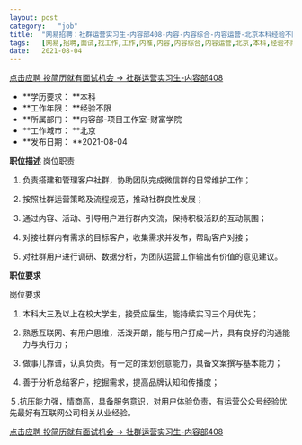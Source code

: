 ```yaml
---
layout:	post
category:	"job"
title:	"网易招聘：社群运营实习生-内容部408-内容-内容综合-内容运营-北京本科经验不限"
tags:	[网易,招聘,面试,找工作,工作,内推,内容,内容综合,内容运营,北京,本科,经验不限]
date:	2021-08-04
---
```


[点击应聘 投简历就有面试机会 -> 社群运营实习生-内容部408](http://mobile.bole.netease.com/bole/boleDetail?id=34028&employeeId=346f03c3cda5f04c&key=all)



- **学历要求： **本科
- **工作年限： **经验不限
- **所属部门： **内容部-项目工作室-财富学院
- **工作城市： **北京
- **发布日期： **2021-08-04



**职位描述**
岗位职责

1. 负责搭建和管理客户社群，协助团队完成微信群的日常维护工作；

2. 按照社群运营策略及流程规范，推动社群良性发展；

3. 通过内容、活动、引导用户进行群内交流，保持积极活跃的互动氛围；

4. 对接社群内有需求的目标客户，收集需求并发布，帮助客户对接；

5. 对社群用户进行调研、数据分析，为团队运营工作输出有价值的意见建议。




**职位要求**

岗位要求

1. 本科大三及以上在校大学生，接受应届生，能持续实习三个月优先；

2. 熟悉互联网、有用户思维，活泼开朗，能与用户打成一片，具有良好的沟通能力与执行力；

3. 做事儿靠谱，认真负责。有一定的策划创意能力，具备文案撰写基本能力；

4. 善于分析总结客户，挖掘需求，提高品牌认知和传播度；

５.抗压能力强，情商高，具备服务意识，对用户体验负责，有运营公众号经验优先最好有互联网公司相关从业经验。



[点击应聘 投简历就有面试机会 -> 社群运营实习生-内容部408](http://mobile.bole.netease.com/bole/boleDetail?id=34028&employeeId=346f03c3cda5f04c&key=all)